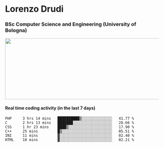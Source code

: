 # Lorenzo Drudi
### BSc Computer Science and Engineering (University of Bologna)

<img src="https://github-readme-stats.vercel.app/api?username=LorenzoDrudi&count_private=true&show_icons=true&theme=gruvbox" height=200px width=550px>

<!---Use wakatime plugins to track the coding time--->
#### Real time coding activity (in the last 7 days)
<!--START_SECTION:waka-->

```text
PHP     3 hrs 14 mins   ██████████▒░░░░░░░░░░░░░░   41.77 %
C       2 hrs 13 mins   ███████░░░░░░░░░░░░░░░░░░   28.66 %
CSS     1 hr 23 mins    ████▒░░░░░░░░░░░░░░░░░░░░   17.90 %
C++     25 mins         █▒░░░░░░░░░░░░░░░░░░░░░░░   05.51 %
INI     11 mins         ▓░░░░░░░░░░░░░░░░░░░░░░░░   02.40 %
HTML    10 mins         ▓░░░░░░░░░░░░░░░░░░░░░░░░   02.21 %
```

<!--END_SECTION:waka-->
